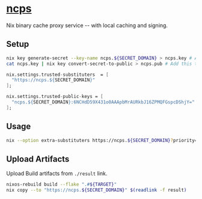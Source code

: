 # [ncps](https://github.com/kalbasit/ncps)

Nix binary cache proxy service -- with local caching and signing.

## Setup

```sh
nix key generate-secret --key-name ncps.${SECRET_DOMAIN} > ncps.key # Add this to --cache-secret-key-path
cat ncps.key | nix key convert-secret-to-public > ncps.pub # Add this to your config
```

```nix
nix.settings.trusted-substituters  = [
  "https://ncps.${SECRET_DOMAIN}"
];

nix.settings.trusted-public-keys = [
  "ncps.${SECRET_DOMAIN}:6NCHdD59X431o0AAApbMrAURkbJ16ZPMQFGspcDShjY="  # content of ncps.pub
];
```

## Usage

```sh
nix --option extra-substituters https://ncps.${SECRET_DOMAIN}?priority=1&trusted=1 $ARGS
```

## Upload Artifacts

Upload Build artifacts from `./result` link.

```sh
nixos-rebuild build --flake ".#${TARGET}"
nix copy --to "https://ncps.${SECRET_DOMAIN}" $(readlink -f result)
```
